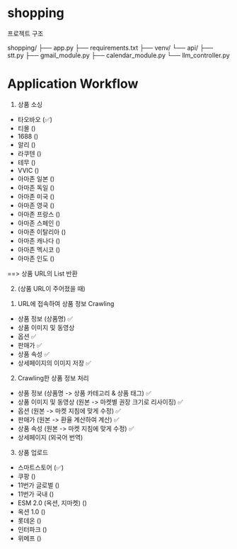 # shopping

프로젝트 구조

shopping/
├── app.py
├── requirements.txt
├── venv/
└── api/
    ├── stt.py
    ├── gmail_module.py
    ├── calendar_module.py
    └── llm_controller.py

# Application Workflow

1. 상품 소싱
- 타오바오 (✅)
- 티몰 ()
- 1688 ()
- 알리 ()
- 라쿠텐 ()
- 테무 ()
- VVIC ()
- 아마존 일본 ()
- 아마존 독일 ()
- 아마존 미국 ()
- 아마존 영국 ()
- 아마존 프랑스 ()
- 아마존 스페인 ()
- 아마존 이탈리아 ()
- 아마존 캐나다 ()
- 아마존 멕시코 ()
- 아마존 인도 ()

==> 상품 URL의 List 반환

2. (상품 URL이 주어졌을 때)
1) URL에 접속하여 상품 정보 Crawling
- 상품 정보 (상품명) ✅
- 상품 이미지 및 동영상
- 옵션 ✅
- 판매가 ✅
- 상품 속성 ✅
- 상세페이지의 이미지 저장 ✅

2) Crawling한 상품 정보 처리
- 상품 정보 (상품명 -> 상품 카테고리 & 상품 태그) ✅
- 상품 이미지 및 동영상 (원본 -> 마켓별 권장 크기로 리사이징) ✅
- 옵션 (원본 -> 마켓 지침에 맞게 수정) ✅
- 판매가 (원본 -> 환율 계산하여 계산) ✅
- 상품 속성 (원본 -> 마켓 지침에 맞게 수정) ✅
- 상세페이지 (외국어 번역)

3) 상품 업로드
- 스마트스토어 (✅)
- 쿠팡 ()
- 11번가 글로벌 ()
- 11번가 국내 ()
- ESM 2.0 (옥션, 지마켓) ()
- 옥션 1.0 ()
- 롯데온 ()
- 인터파크 ()
- 위메프 ()
